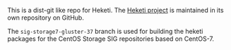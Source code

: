 This is a dist-git like repo for Heketi. The [Heketi project](https://github.com/heketi/heketi) is maintained in its own repository on GitHub.

The `sig-storage7-gluster-37` branch is used for building the heketi packages for the CentOS Storage SIG repositories based on CentOS-7.
